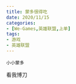 ```yaml
---
title: 蒙多很得吃
date: 2020/11/15
categories:
- [We-Games,英雄联盟,上单]
tags:
- 游戏
- 英雄联盟
---
```

`小小蒙多`

看我博刀

